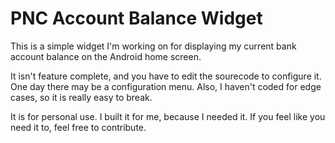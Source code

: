 # PNC Account Balance Widget

This is a simple widget I'm working on for displaying my current bank account balance on the Android home screen.

It isn't feature complete, and you have to edit the sourecode to configure it. One day there may be a configuration menu. Also, I haven't coded for edge cases, so it is really easy to break.

It is for personal use. I built it for me, because I needed it. If you feel like you need it to, feel free to contribute.
